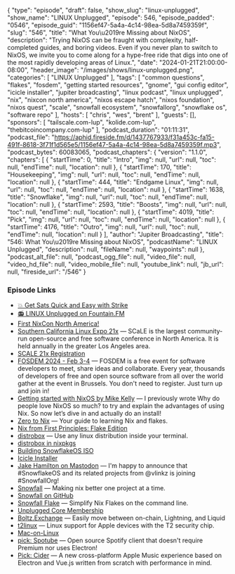 {
  "type": "episode",
  "draft": false,
  "show_slug": "linux-unplugged",
  "show_name": "LINUX Unplugged",
  "episode": 546,
  "episode_padded": "0546",
  "episode_guid": "1156ef47-5a4a-4c14-98ea-5d8a7459359f",
  "slug": "546",
  "title": "What You\u2019re Missing about NixOS",
  "description": "Trying NixOS can be fraught with complexity, half-completed guides, and boring videos. Even if you never plan to switch to NixOS, we invite you to come along for a hype-free ride that digs into one of the most rapidly developing areas of Linux.",
  "date": "2024-01-21T21:00:00-08:00",
  "header_image": "/images/shows/linux-unplugged.png",
  "categories": [
    "LINUX Unplugged"
  ],
  "tags": [
    "common questions",
    "flakes",
    "fosdem",
    "getting started resources",
    "gnome",
    "gui config editor",
    "icicle installer",
    "jupiter broadcasting",
    "linux podcast",
    "linux unplugged",
    "nix",
    "nixcon north america",
    "nixos escape hatch",
    "nixos foundation",
    "nixos quest",
    "scale",
    "snowfall ecosystem",
    "snowfallorg",
    "snowflake os",
    "software repo"
  ],
  "hosts": [
    "chris",
    "wes",
    "brent"
  ],
  "guests": [],
  "sponsors": [
    "tailscale.com-lup",
    "kolide.com-lup",
    "thebitcoincompany.com-lup"
  ],
  "podcast_duration": "01:11:31",
  "podcast_file": "https://aphid.fireside.fm/d/1437767933/f31a453c-fa15-491f-8618-3f71f1d565e5/1156ef47-5a4a-4c14-98ea-5d8a7459359f.mp3",
  "podcast_bytes": 60083065,
  "podcast_chapters": {
    "version": "1.1.0",
    "chapters": [
      {
        "startTime": 0,
        "title": "Intro",
        "img": null,
        "url": null,
        "toc": null,
        "endTime": null,
        "location": null
      },
      {
        "startTime": 170,
        "title": "Housekeeping",
        "img": null,
        "url": null,
        "toc": null,
        "endTime": null,
        "location": null
      },
      {
        "startTime": 444,
        "title": "Endgame Linux",
        "img": null,
        "url": null,
        "toc": null,
        "endTime": null,
        "location": null
      },
      {
        "startTime": 1638,
        "title": "Snowflake",
        "img": null,
        "url": null,
        "toc": null,
        "endTime": null,
        "location": null
      },
      {
        "startTime": 2593,
        "title": "Boosts",
        "img": null,
        "url": null,
        "toc": null,
        "endTime": null,
        "location": null
      },
      {
        "startTime": 4019,
        "title": "Pick",
        "img": null,
        "url": null,
        "toc": null,
        "endTime": null,
        "location": null
      },
      {
        "startTime": 4176,
        "title": "Outro",
        "img": null,
        "url": null,
        "toc": null,
        "endTime": null,
        "location": null
      }
    ],
    "author": "Jupiter Broadcasting",
    "title": "546: What You\u2019re Missing about NixOS",
    "podcastName": "LINUX Unplugged",
    "description": null,
    "fileName": null,
    "waypoints": null
  },
  "podcast_alt_file": null,
  "podcast_ogg_file": null,
  "video_file": null,
  "video_hd_file": null,
  "video_mobile_file": null,
  "youtube_link": null,
  "jb_url": null,
  "fireside_url": "/546"
}


### Episode Links

  * [💥 Get Sats Quick and Easy with Strike](https://strike.me/ "💥 Get Sats Quick and Easy with Strike")
  * [📻 LINUX Unplugged on Fountain.FM](https://www.fountain.fm/show/dWiuBeqpDSM86AwXRXov "📻 LINUX Unplugged on Fountain.FM")
  * [First NixCon North America!](https://discourse.nixos.org/t/announcing-first-nixcon-north-america/35874 "First NixCon North America!")
  * [Southern California Linux Expo 21x](https://www.socallinuxexpo.org/scale/21x "Southern California Linux Expo 21x") — SCaLE is the largest community-run open-source and free software conference in North America. It is held annually in the greater Los Angeles area.
  * [SCALE 21x Registration](https://register.socallinuxexpo.org/reg6/ "SCALE 21x Registration")
  * [FOSDEM 2024 - Feb 3-4](https://fosdem.org/2024/ "FOSDEM 2024 - Feb 3-4") — FOSDEM is a free event for software developers to meet, share ideas and collaborate. Every year, thousands of developers of free and open source software from all over the world gather at the event in Brussels. You don't need to register. Just turn up and join in!
  * [Getting started with NixOS by Mike Kelly](https://codemonkeymike.medium.com/getting-started-with-nixos-75985388a15c "Getting started with NixOS by Mike Kelly") — I previously wrote Why do people love NixOS so much? to try and explain the advantages of using Nix. So now let’s dive in and actually do an install!
  * [Zero to Nix](https://zero-to-nix.com/ "Zero to Nix") — Your guide to learning Nix and flakes. 
  * [Nix from First Principles: Flake Edition](https://tonyfinn.com/blog/nix-from-first-principles-flake-edition/ "Nix from First Principles: Flake Edition")
  * [distrobox](https://gitlab.com/89luca89/distrobox "distrobox") — Use any linux distribution inside your terminal. 
  * [distrobox in nixpkgs](https://search.nixos.org/packages?channel=23.11&show=distrobox&from=0&size=50&sort=relevance&type=packages&query=distrobox "distrobox in nixpkgs")
  * [Building SnowflakeOS ISO](https://github.com/snowfallorg/snowflakeos-iso "Building SnowflakeOS ISO")
  * [Icicle Installer](https://github.com/snowfallorg/icicle "Icicle Installer")
  * [Jake Hamilton on Mastodon](https://hachyderm.io/@jakehamilton/111614885530966568 "Jake Hamilton on Mastodon") — I'm happy to announce that #SnowflakeOS and its related projects from @vlinkz is joining #SnowfallOrg! 
  * [Snowfall](https://snowfall.org/ "Snowfall") — Making nix better one project at a time. 
  * [Snowfall on GitHub](https://github.com/snowfallorg "Snowfall on GitHub")
  * [Snowfall Flake](https://github.com/snowfallorg/flake "Snowfall Flake") — Simplify Nix Flakes on the command line.
  * [Unplugged Core Membership](https://unpluggedcore.com/ "Unplugged Core Membership")
  * [Boltz.Exchange](https://boltz.exchange/ "Boltz.Exchange") — Easily move between on-chain, Lightning, and Liquid
  * [t2linux](http://t2linux.org/ "t2linux") — Linux support for Apple devices with the T2 security chip.
  * [Mac-on-Linux](https://www.maconlinux.net/ "Mac-on-Linux")
  * [pick: Spotube](https://github.com/KRTirtho/spotube "pick: Spotube") — Open source Spotify client that doesn't require Premium nor uses Electron! 
  * [Pick: Cider](https://github.com/ciderapp/Cider "Pick: Cider") — A new cross-platform Apple Music experience based on Electron and Vue.js written from scratch with performance in mind.



